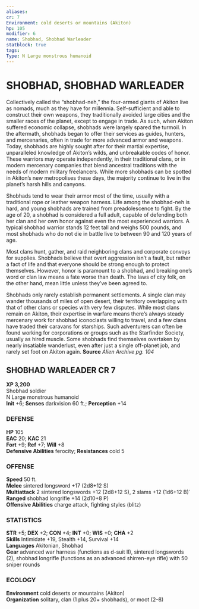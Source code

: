 ```yaml
---
aliases: 
cr: 7
Environment: cold deserts or mountains (Akiton)  
hp: 105
modifier: 6
name: Shobhad, Shobhad Warleader
statblock: true
tags: 
Type: N Large monstrous humanoid  
---
```

# SHOBHAD, SHOBHAD WARLEADER
Collectively called the “shobhad-neh,” the four-armed giants of Akiton live as nomads, much as they have for millennia. Self-sufficient and able to construct their own weapons, they traditionally avoided large cities and the smaller races of the planet, except to engage in trade. As such, when Akiton suffered economic collapse, shobhads were largely spared the turmoil. In the aftermath, shobhads began to offer their services as guides, hunters, and mercenaries, often in trade for more advanced armor and weapons. Today, shobhads are highly sought after for their martial expertise, unparalleled knowledge of Akiton’s wilds, and unbreakable codes of honor. These warriors may operate independently, in their traditional clans, or in modern mercenary companies that blend ancestral traditions with the needs of modern military freelancers. While more shobhads can be spotted in Akiton’s new metropolises these days, the majority continue to live in the planet’s harsh hills and canyons.

Shobhads tend to wear their armor most of the time, usually with a traditional rope or leather weapon harness. Life among the shobhad-neh is hard, and young shobhads are trained from preadolescence to fight. By the age of 20, a shobhad is considered a full adult, capable of defending both her clan and her own honor against even the most experienced warriors. A typical shobhad warrior stands 12 feet tall and weighs 500 pounds, and most shobhads who do not die in battle live to between 90 and 120 years of age.

Most clans hunt, gather, and raid neighboring clans and corporate convoys for supplies. Shobhads believe that overt aggression isn’t a fault, but rather a fact of life and that everyone should be strong enough to protect themselves. However, honor is paramount to a shobhad, and breaking one’s word or clan law means a fate worse than death. The laws of city folk, on the other hand, mean little unless they’ve been agreed to.

Shobhads only rarely establish permanent settlements. A single clan may wander thousands of miles of open desert, their territory overlapping with that of other clans or species with very few disputes. While most clans remain on Akiton, their expertise in warfare means there’s always steady mercenary work for shobhad iconoclasts willing to travel, and a few clans have traded their caravans for starships. Such adventurers can often be found working for corporations or groups such as the Starfinder Society, usually as hired muscle. Some shobhads find themselves overtaken by nearly insatiable wanderlust, even after just a single off-planet job, and rarely set foot on Akiton again.
**Source** _Alien Archive pg. 104_

## SHOBHAD WARLEADER CR 7

**XP 3,200**  
Shobhad soldier  
N Large monstrous humanoid  
**Init** +6; **Senses** darkvision 60 ft.; **Perception** +14  

### DEFENSE

**HP** 105  
**EAC** 20; **KAC** 21  
**Fort** +9; **Ref** +7; **Will** +8  
**Defensive Abilities** ferocity; **Resistances** cold 5  

### OFFENSE

**Speed** 50 ft.  
**Melee** sintered longsword +17 (2d8+12 S)  
**Multiattack** 2 sintered longswords +12 (2d8+12 S), 2 slams +12 (1d6+12 B)\`  
**Ranged** shobhad longrifle +14 (2d10+8 P)  
**Offensive Abilities** charge attack, fighting styles (blitz)

### STATISTICS

**STR** +5; **DEX** +2; **CON** +4; **INT** +0; **WIS** +0; **CHA** +2  
**Skills** Intimidate +19, Stealth +14, Survival +14  
**Languages** Akitonian, Shobhad  
**Gear** advanced war harness (functions as d-suit II), sintered longswords (2), shobhad longrifle (functions as an advanced shirren-eye rifle) with 50 sniper rounds

### ECOLOGY

**Environment** cold deserts or mountains (Akiton)  
**Organization** solitary, clan (1 plus 20+ shobhads), or moot (2–8)
